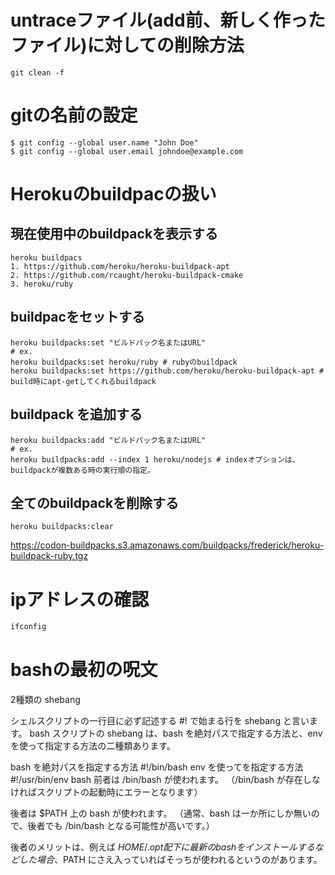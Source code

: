 
# untraceファイル(add前、新しく作ったファイル)に対しての削除方法

```
git clean -f
```

# gitの名前の設定

```
$ git config --global user.name "John Doe"
$ git config --global user.email johndoe@example.com
```

# Herokuのbuildpacの扱い

## 現在使用中のbuildpackを表示する

```
heroku buildpacs
1. https://github.com/heroku/heroku-buildpack-apt
2. https://github.com/rcaught/heroku-buildpack-cmake
3. heroku/ruby
```

## buildpacをセットする

```
heroku buildpacks:set "ビルドパック名またはURL"
# ex.
heroku buildpacks:set heroku/ruby # rubyのbuildpack
heroku buildpacks:set https://github.com/heroku/heroku-buildpack-apt # build時にapt-getしてくれるbuildpack
```

## buildpack を追加する

```
heroku buildpacks:add "ビルドパック名またはURL"
# ex.
heroku buildpacks:add --index 1 heroku/nodejs # indexオプションは、buildpackが複数ある時の実行順の指定。
```

## 全てのbuildpackを削除する

```
heroku buildpacks:clear
```

https://codon-buildpacks.s3.amazonaws.com/buildpacks/frederick/heroku-buildpack-ruby.tgz

# ipアドレスの確認

```sh
ifconfig
```

# bashの最初の呪文

2種類の shebang

シェルスクリプトの一行目に必ず記述する #! で始まる行を shebang と言います。
bash スクリプトの shebang は、bash を絶対パスで指定する方法と、env を使って指定する方法の二種類あります。


bash を絶対パスを指定する方法
#!/bin/bash
env を使ってを指定する方法
#!/usr/bin/env bash
前者は /bin/bash が使われます。
（/bin/bash が存在しなければスクリプトの起動時にエラーとなります）

後者は $PATH 上の bash が使われます。
（通常、bash は一か所にしか無いので、後者でも /bin/bash となる可能性が高いです。）

後者のメリットは、例えば $HOME/.opt 配下に最新の bash をインストールするなどした場合、$PATH にさえ入っていればそっちが使われるというのがあります。
